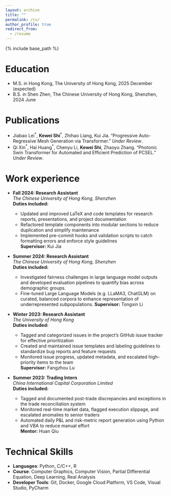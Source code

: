 ```yaml
---
layout: archive
title: ""
permalink: /cv/
author_profile: true
redirect_from:
  - /resume
---
```


{% include base_path %}

Education
======
* M.S. in Hong Kong, The University of Hong Kong, 2025 December (expected)
* B.S. in Shen Zhen, The Chinese University of Hong Kong, Shenzhen, 2024 June

Publications
======
<ul>
  <li>Jiabao Lei<sup>*</sup>, <strong>Kewei Shi</strong><sup>*</sup>, Zhihao Liang, Kui Jia. “Progressive Auto-Regressive Mesh Generation via Transformer.” <em>Under Review</em>.</li>
  <li>Qi Xin<sup>*</sup>, Hai Huang<sup>*</sup>, Chenyu Li, <strong>Kewei Shi</strong>, Zhaoyu Zhang. “Photonic Swin Transformer for Automated and Efficient Prediction of PCSEL.” <em>Under Review</em>.</li>
</ul>

Work experience
======
* **Fall 2024: Research Assistant**  
  _The Chinese University of Hong Kong, Shenzhen_  
  **Duties included:**  
  - Updated and improved LaTeX and code templates for research reports, presentations, and project documentation  
  - Refactored template components into modular sections to reduce duplication and simplify maintenance  
  - Implemented pre-commit hooks and validation scripts to catch formatting errors and enforce style guidelines  
  **Supervisor:** Kui Jia

* **Summer 2024: Research Assistant**  
  _The Chinese University of Hong Kong, Shenzhen_  
  **Duties included:**  
  - Investigated fairness challenges in large language model outputs and developed evaluation pipelines to quantify bias across demographic groups.
  - Fine-tuned Large Language Models (e.g. LLaMA3, ChatGLM) on curated, balanced corpora to enhance representation of underrepresented subpopulations.
  **Supervisor:** Tongxin Li

* **Winter 2023: Research Assistant**  
  _The University of Hong Kong_  
  **Duties included:**  
  - Tagged and categorized issues in the project’s GitHub issue tracker for effective prioritization  
  - Created and maintained issue templates and labeling guidelines to standardize bug reports and feature requests  
  - Monitored issue progress, updated metadata, and escalated high-priority items to the team  
  **Supervisor:** Fangzhou Lu

* **Summer 2023: Trading Intern**  
  _China International Capital Corporation Limited_  
  **Duties included:**  
  - Tagged and documented post-trade discrepancies and exceptions in the trade reconciliation system  
  - Monitored real-time market data, flagged execution slippage, and escalated anomalies to senior traders  
  - Automated daily P&L and risk-metric report generation using Python and VBA to reduce manual effort  
  **Mentor:** Huan Qiu

Technical Skills
======
- **Languages**: Python, C/C++, R
- **Course**: Computer Graphics, Computer Vision, Partial Differential Equation, Deep Learning, Real Analysis
- **Developer Tools**: Git, Docker, Google Cloud Platform, VS Code, Visual Studio, PyCharm

